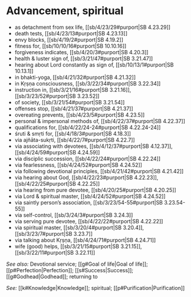 # Advancement, spiritual

* as detachment from sex life, [[sb/4/23/29#purport|SB 4.23.29]]
* death tests, [[sb/4/23/13#purport|SB 4.23.13]]
* envy blocks, [[sb/4/19/2#purport|SB 4.19.2]]
* fitness for, [[sb/10/10/16#purport|SB 10.10.16]]
* forgiveness indicates, [[sb/4/20/3#purport|SB 4.20.3]]
* health & luster sign of, [[sb/3/21/47#purport|SB 3.21.47]]
* hearing about Lord constantly as sign of, [[sb/10/13/1#purport|SB 10.13.1]]
* in bhakti-yoga, [[sb/4/21/32#purport|SB 4.21.32]]
* in Kṛṣṇa consciousness, [[sb/3/22/34#purport|SB 3.22.34]]
* instruction in, [[sb/3/21/16#purport|SB 3.21.16]], [[sb/3/23/52#purport|SB 3.23.52]]
* of society, [[sb/3/21/54#purport|SB 3.21.54]]
* offenses stop, [[sb/4/21/37#purport|SB 4.21.37]]
* overeating prevents, [[sb/4/23/5#purport|SB 4.23.5]]
* personal & impersonal methods of, [[sb/4/22/37#purport|SB 4.22.37]]
* qualifications for, [[sb/4/22/24-24#purport|SB 4.22.24-24]]
* śruti & smṛti for, [[sb/4/18/3#purport|SB 4.18.3]]
* via ajñāta-sukṛti, [[sb/4/22/7#purport|SB 4.22.7]]
* via associating with devotees, [[sb/4/12/37#purport|SB 4.12.37]], [[sb/4/24/59#purport|SB 4.24.59]]
* via disciplic succession, [[sb/4/22/24#purport|SB 4.22.24]]
* via fearlessness, [[sb/4/24/52#purport|SB 4.24.52]]
* via following devotional principles, [[sb/4/21/42#purport|SB 4.21.42]]
* via hearing about God, [[sb/4/22/23#purport|SB 4.22.23]], [[sb/4/22/25#purport|SB 4.22.25]]
* via hearing from pure devotee, [[sb/4/20/25#purport|SB 4.20.25]]
* via Lord & spiritual master, [[sb/4/24/52#purport|SB 4.24.52]]
* via saintly person’s association, [[sb/3/23/54-55#purport|SB 3.23.54-55]]
* via self-control, [[sb/3/24/3#purport|SB 3.24.3]]
* via serving pure devotee, [[sb/4/22/22#purport|SB 4.22.22]]
* via spiritual master, [[sb/3/20/4#purport|SB 3.20.4]], [[sb/3/23/7#purport|SB 3.23.7]]
* via talking about Kṛṣṇa, [[sb/4/24/71#purport|SB 4.24.71]]
* wife (good) helps, [[sb/3/21/15#purport|SB 3.21.15]], [[sb/3/22/11#purport|SB 3.22.11]]

*See also:* Devotional service; [[g#Goal of life|Goal of life]]; [[p#Perfection|Perfection]]; [[s#Success|Success]]; [[g#Godhead|Godhead]]; returning to

*See:* [[k#Knowledge|Knowledge]]; spiritual; [[p#Purification|Purification]]
